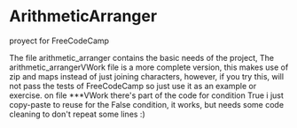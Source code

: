 # ArithmeticArranger
proyect for FreeCodeCamp


The file arithmetic_arranger contains the basic needs of the project,
The arithmetic_arrangerVWork file is a more complete version, this makes use of zip and maps instead of just joining characters, however, if you try this, will not pass the tests of FreeCodeCamp
so just use it as an example or exercise.
on file ***VWork there's part of the code for condition True i just copy-paste to reuse for the False condition, it works, but needs some code cleaning to don't repeat some lines :)
